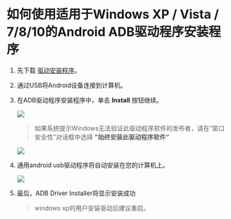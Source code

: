 
# 如何使用适用于Windows XP / Vista / 7/8/10的Android ADB驱动程序安装程序

1. 先下载 [驱动安装程序](http://dl.adbdriver.com/upload/adbdriver.zip)。	
2. 通过USB将Android设备连接到计算机。
3. 在ADB驱动程序安装程序中，单击 **Install** 按钮继续。    

   ![](http://adbdriver.com/images/adb-driver-installer-pending.jpg)   
   
   > 如果系统提示Windows无法验证此驱动程序软件的发布者，请在“窗口安全性”对话框中选择 **”始终安装此驱动程序软件“**    
   
   ![](http://adbdriver.com/images/install-this-driver-software-anyway.jpg)  
   
4.  通用android usb驱动程序将自动安装在您的计算机上。    

    ![](http://adbdriver.com/images/adb-driver-installer-finished.jpg)  

5.  最后，ADB Driver Installer将显示安装成功  

    > windows xp的用户安装驱动后建议重启。